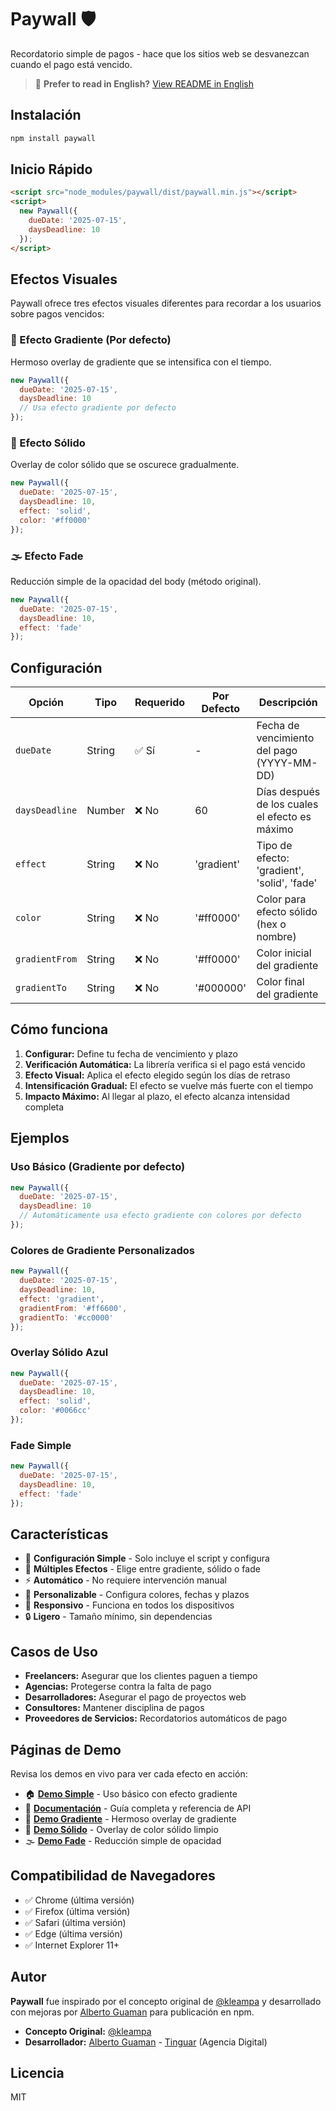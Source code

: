 # Paywall 🛡️

Recordatorio simple de pagos - hace que los sitios web se desvanezcan cuando el pago está vencido.

> 📖 **Prefer to read in English?** [View README in English](README.md)

## Instalación

```bash
npm install paywall
```

## Inicio Rápido

```html
<script src="node_modules/paywall/dist/paywall.min.js"></script>
<script>
  new Paywall({
    dueDate: '2025-07-15',
    daysDeadline: 10
  });
</script>
```

## Efectos Visuales

Paywall ofrece tres efectos visuales diferentes para recordar a los usuarios sobre pagos vencidos:

### 🎨 Efecto Gradiente (Por defecto)
Hermoso overlay de gradiente que se intensifica con el tiempo.

```javascript
new Paywall({
  dueDate: '2025-07-15',
  daysDeadline: 10
  // Usa efecto gradiente por defecto
});
```

### 🔴 Efecto Sólido
Overlay de color sólido que se oscurece gradualmente.

```javascript
new Paywall({
  dueDate: '2025-07-15',
  daysDeadline: 10,
  effect: 'solid',
  color: '#ff0000'
});
```

### 🌫️ Efecto Fade
Reducción simple de la opacidad del body (método original).

```javascript
new Paywall({
  dueDate: '2025-07-15',
  daysDeadline: 10,
  effect: 'fade'
});
```

## Configuración

| Opción | Tipo | Requerido | Por Defecto | Descripción |
|--------|------|-----------|-------------|-------------|
| `dueDate` | String | ✅ Sí | - | Fecha de vencimiento del pago (YYYY-MM-DD) |
| `daysDeadline` | Number | ❌ No | 60 | Días después de los cuales el efecto es máximo |
| `effect` | String | ❌ No | 'gradient' | Tipo de efecto: 'gradient', 'solid', 'fade' |
| `color` | String | ❌ No | '#ff0000' | Color para efecto sólido (hex o nombre) |
| `gradientFrom` | String | ❌ No | '#ff0000' | Color inicial del gradiente |
| `gradientTo` | String | ❌ No | '#000000' | Color final del gradiente |

## Cómo funciona

1. **Configurar:** Define tu fecha de vencimiento y plazo
2. **Verificación Automática:** La librería verifica si el pago está vencido
3. **Efecto Visual:** Aplica el efecto elegido según los días de retraso
4. **Intensificación Gradual:** El efecto se vuelve más fuerte con el tiempo
5. **Impacto Máximo:** Al llegar al plazo, el efecto alcanza intensidad completa

## Ejemplos

### Uso Básico (Gradiente por defecto)
```javascript
new Paywall({
  dueDate: '2025-07-15',
  daysDeadline: 10
  // Automáticamente usa efecto gradiente con colores por defecto
});
```

### Colores de Gradiente Personalizados
```javascript
new Paywall({
  dueDate: '2025-07-15',
  daysDeadline: 10,
  effect: 'gradient',
  gradientFrom: '#ff6600',
  gradientTo: '#cc0000'
});
```

### Overlay Sólido Azul
```javascript
new Paywall({
  dueDate: '2025-07-15',
  daysDeadline: 10,
  effect: 'solid',
  color: '#0066cc'
});
```

### Fade Simple
```javascript
new Paywall({
  dueDate: '2025-07-15',
  daysDeadline: 10,
  effect: 'fade'
});
```

## Características

- 🚀 **Configuración Simple** - Solo incluye el script y configura
- 🎨 **Múltiples Efectos** - Elige entre gradiente, sólido o fade
- ⚡ **Automático** - No requiere intervención manual
- 🎯 **Personalizable** - Configura colores, fechas y plazos
- 📱 **Responsivo** - Funciona en todos los dispositivos
- 🔒 **Ligero** - Tamaño mínimo, sin dependencias

## Casos de Uso

- **Freelancers:** Asegurar que los clientes paguen a tiempo
- **Agencias:** Protegerse contra la falta de pago
- **Desarrolladores:** Asegurar el pago de proyectos web
- **Consultores:** Mantener disciplina de pagos
- **Proveedores de Servicios:** Recordatorios automáticos de pago

## Páginas de Demo

Revisa los demos en vivo para ver cada efecto en acción:

- 🏠 **[Demo Simple](examples/simple.html)** - Uso básico con efecto gradiente
- 📖 **[Documentación](examples/info.html)** - Guía completa y referencia de API
- 🎨 **[Demo Gradiente](examples/gradient-effect.html)** - Hermoso overlay de gradiente
- 🔴 **[Demo Sólido](examples/solid-effect.html)** - Overlay de color sólido limpio
- 🌫️ **[Demo Fade](examples/fade-effect.html)** - Reducción simple de opacidad

## Compatibilidad de Navegadores

- ✅ Chrome (última versión)
- ✅ Firefox (última versión)
- ✅ Safari (última versión)
- ✅ Edge (última versión)
- ✅ Internet Explorer 11+

## Autor

**Paywall** fue inspirado por el concepto original de [@kleampa](https://github.com/kleampa) y desarrollado con mejoras por [Alberto Guaman](https://github.com/GbrielGarcia) para publicación en npm.

- **Concepto Original:** [@kleampa](https://github.com/kleampa)
- **Desarrollador:** [Alberto Guaman](https://github.com/GbrielGarcia) - [Tinguar](https://tinguar.com) (Agencia Digital)

## Licencia

MIT 
